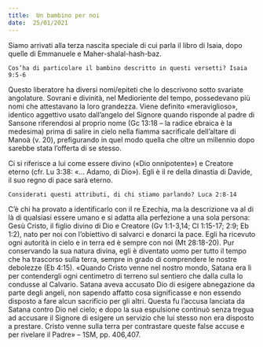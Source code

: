 ```yaml
---
title:  Un bambino per noi
date:  25/01/2021
---
```


Siamo arrivati alla terza nascita speciale di cui parla il libro di Isaia, dopo quelle di Emmanuele e Maher-shalal-hash-baz.

`Cos’ha di particolare il bambino descritto in questi versetti? Isaia 9:5-6`

Questo liberatore ha diversi nomi/epiteti che lo descrivono sotto svariate angolature. Sovrani e divinità, nel Medioriente del tempo, possedevano più nomi che attestavano la loro grandezza. Viene definito «meraviglioso», identico aggettivo usato dall’angelo del Signore quando risponde al padre di Sansone riferendosi al proprio nome (Gc 13:18 – la radice ebraica è la medesima) prima di salire in cielo nella fiamma sacrificale dell’altare di Manoà (v. 20), prefigurando in quel modo quella che oltre un millennio dopo sarebbe stata l’offerta di se stesso.

Ci si riferisce a lui come essere divino («Dio onnipotente») e Creatore eterno (cfr. Lu 3:38: «… Adamo, di Dio»). Egli è il re della dinastia di Davide, il suo regno di pace sarà eterno.

`Considerati questi attributi, di chi stiamo parlando? Luca 2:8-14`

C’è chi ha provato a identificarlo con il re Ezechia, ma la descrizione va al di là di qualsiasi essere umano e si adatta alla perfezione a una sola persona: Gesù Cristo, il figlio divino di Dio e Creatore (Gv 1:1-3,14; Cl 1:15-17; 2:9; Eb 1:2), nato per noi con l’obiettivo di salvarci e donarci la pace. Egli ha ricevuto ogni autorità in cielo e in terra ed è sempre con noi (Mt 28:18-20). Pur conservando la sua natura divina, egli è diventato uomo per tutto il tempo che ha trascorso sulla terra, sempre in grado di comprendere le nostre debolezze (Eb 4:15). «Quando Cristo venne nel nostro mondo, Satana era lì per contendergli ogni centimetro di terreno sul sentiero che dalla culla lo condusse al Calvario. Satana aveva accusato Dio di esigere abnegazione da parte degli angeli, non sapendo affatto cosa significasse e non essendo disposto a fare alcun sacrificio per gli altri. Questa fu l’accusa lanciata da Satana contro Dio nel cielo; e dopo la sua espulsione continuò senza tregua ad accusare il Signore di esigere un servizio che lui stesso non era disposto a prestare. Cristo venne sulla terra per contrastare queste false accuse e per rivelare il Padre» – 1SM, pp. 406,407.